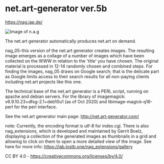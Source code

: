 # net.art-generator ver.5b
https://nag.iap.de/

![Image of n.a.g](https://github.com/siusoon/n.a.g/blob/master/nag.png)

The net.art generator automatically produces net.art on demand.

nag_05-this version of the net.art generator creates images. The resulting image emerges as a collage of a number of images which have been collected on the WWW in relation to the 'title' you have chosen. The original material is processed in 12-14 randomly chosen and combined steps. For finding the images, nag_05 draws on Google search; that is the delicate part as Google limits access to their search results for all non-paying clients including net.art projects like this one.

The technical base of the net.art generator is a PERL script, running on apache and debian servers. For the library of imagemagick:
v6.9.10.23+dfsg-2.1+deb10u1 (as of Oct 2020) and libimage-magick-q16-perl for the perl interface. 

See the net.art generator main page: http://net.art-generator.com/

note: Currently, the encoding format is utf-8 for index.cgi. There is also nag_extensions, which is developed and maintained by Gerrit Boelz, displaying a collection of the generated images as thumbnails in a grid and allowing to click on them to open a more detailed view of the image. See here for more info: https://lab.lostb.one/nag_extensions/gallery

CC BY 4.0 - https://creativecommons.org/licenses/by/4.0/

